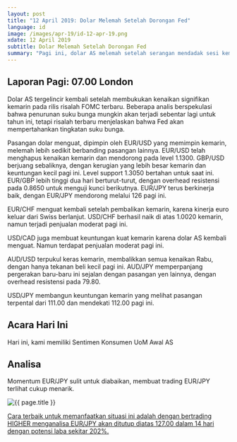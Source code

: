 ```yaml
---
layout: post
title: "12 April 2019: Dolar Melemah Setelah Dorongan Fed" 
language: id
image: /images/apr-19/id-12-apr-19.png
xdate: 12 April 2019
subtitle: Dolar Melemah Setelah Dorongan Fed
summary: "Pagi ini, dolar AS melemah setelah serangan mendadak sesi kemarin oleh Trump terhadap Uni Eropa saat beliau memulai mempertikaikan beberapa hal dalam negosiasi kesepakatan globalnya. Dolar melemah untuk hari ketiga berturut-turut pagi ini, menjadikan pasangan dolar memperoleh keunggulan"
---
```

## Laporan Pagi: 07.00 London

Dolar AS tergelincir kembali setelah membukukan kenaikan signifikan kemarin pada rilis risalah FOMC terbaru. Beberapa analis berspekulasi bahwa penurunan suku bunga mungkin akan terjadi sebentar lagi untuk tahun ini, tetapi risalah terbaru menjelaskan bahwa Fed akan mempertahankan tingkatan suku bunga.

Pasangan dolar menguat, dipimpin oleh EUR/USD yang memimpin kemarin, melemah lebih sedikit berbanding pasangan lainnya. EUR/USD telah menghapus kenaikan kemarin dan mendorong pada level 1.1300. GBP/USD berjuang sebaliknya, dengan kerugian yang lebih besar kemarin dan keuntungan kecil pagi ini. Level support 1.3050 bertahan untuk saat ini. EUR/GBP lebih tinggi dua hari berturut-turut, dengan overhead resistensi pada 0.8650 untuk menguji kunci berikutnya. EUR/JPY terus berkinerja baik, dengan EUR/JPY mendorong melalui 126 pagi ini.

EUR/CHF menguat kembali setelah pembalikan kemarin, karena kinerja euro keluar dari Swiss berlanjut. USD/CHF berhasil naik di atas 1.0020 kemarin, namun terjadi penjualan moderat pagi ini.

USD/CAD juga membuat keuntungan kuat kemarin karena dolar AS kembali menguat. Namun terdapat penjualan moderat pagi ini.

AUD/USD terpukul keras kemarin, membalikkan semua kenaikan Rabu, dengan hanya tekanan beli kecil pagi ini. AUD/JPY memperpanjang pergerakan baru-baru ini sejalan dengan pasangan yen lainnya, dengan overhead resistensi pada 79.80.

USD/JPY membangun keuntungan kemarin yang melihat pasangan terpental dari 111.00 dan mendekati 112.00 pagi ini.

## Acara Hari Ini

Hari ini, kami memiliki Sentimen Konsumen UoM Awal AS

## Analisa

Momentum EUR/JPY sulit untuk diabaikan, membuat trading EUR/JPY terlihat cukup menarik.

<img src="{{ site.url }}/images/apr-19/id-12-apr-19.png" alt="{{ page.title }}" title="{{ page.title }}">

<a href="%LINK%%?currency=USD&market=forex&underlying=frxEURUSD&formname=higherlower&duration_amount=14&duration_units=d&amount=10&amount_type=stake&expiry_type=duration&barrier=1.1200" target="_blank" rel="noopener noreferrer nofollow">Cara terbaik untuk memanfaatkan situasi ini adalah dengan bertrading HIGHER menganalisa EUR/JPY akan ditutup diatas 127.00 dalam 14 hari dengan potensi laba sekitar 202%.</a>